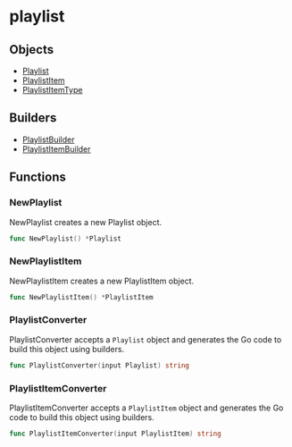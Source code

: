 # <span class="badge package-core"></span> playlist

## Objects

 * <span class="badge object-type-struct"></span> [Playlist](./object-Playlist.md)
 * <span class="badge object-type-struct"></span> [PlaylistItem](./object-PlaylistItem.md)
 * <span class="badge object-type-enum"></span> [PlaylistItemType](./object-PlaylistItemType.md)
## Builders

 * <span class="badge builder"></span> [PlaylistBuilder](./builder-PlaylistBuilder.md)
 * <span class="badge builder"></span> [PlaylistItemBuilder](./builder-PlaylistItemBuilder.md)
## Functions

### <span class="badge function"></span> NewPlaylist

NewPlaylist creates a new Playlist object.

```go
func NewPlaylist() *Playlist
```

### <span class="badge function"></span> NewPlaylistItem

NewPlaylistItem creates a new PlaylistItem object.

```go
func NewPlaylistItem() *PlaylistItem
```

### <span class="badge function"></span> PlaylistConverter

PlaylistConverter accepts a `Playlist` object and generates the Go code to build this object using builders.

```go
func PlaylistConverter(input Playlist) string
```

### <span class="badge function"></span> PlaylistItemConverter

PlaylistItemConverter accepts a `PlaylistItem` object and generates the Go code to build this object using builders.

```go
func PlaylistItemConverter(input PlaylistItem) string
```

